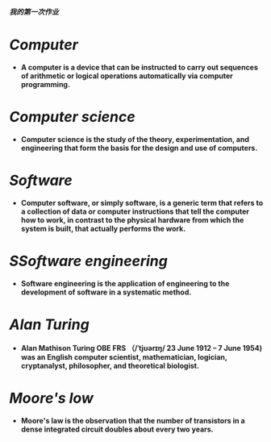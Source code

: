 ***我的第一次作业***

# *Computer*
* **A computer is a device that can be instructed to carry out sequences of arithmetic or logical operations automatically via computer programming.**

# *Computer science*
* **Computer science is the study of the theory, experimentation, and engineering that form the basis for the design and use of computers.**

# *Software*
* **Computer software, or simply software, is a generic term that refers to a collection of data or computer instructions that tell the computer how to work, in contrast to the physical hardware from which the system is built, that actually performs the work.** 

# *SSoftware engineering*
* **Software engineering is the application of engineering to the development of software in a systematic method.**

# *Alan Turing*
* **Alan Mathison Turing OBE FRS （/ˈtjʊərɪŋ/ 23 June 1912 – 7 June 1954) was an English computer scientist, mathematician, logician, cryptanalyst, philosopher, and theoretical biologist.**

# *Moore's low*
* **Moore's law is the observation that the number of transistors in a dense integrated circuit doubles about every two years.**